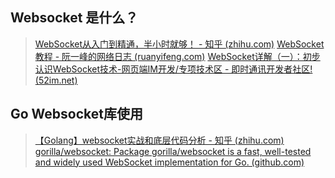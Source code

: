 ## Websocket 是什么？
> [WebSocket从入门到精通，半小时就够！ - 知乎 (zhihu.com)](https://zhuanlan.zhihu.com/p/265673127)
> [WebSocket 教程 - 阮一峰的网络日志 (ruanyifeng.com)](https://www.ruanyifeng.com/blog/2017/05/websocket.html)
> [WebSocket详解（一）：初步认识WebSocket技术-网页端IM开发/专项技术区 - 即时通讯开发者社区! (52im.net)](http://www.52im.net/thread-331-1-1.html)


## Go Websocket库使用
> [【Golang】websocket实战和底层代码分析 - 知乎 (zhihu.com)](https://zhuanlan.zhihu.com/p/669547021)
> [gorilla/websocket: Package gorilla/websocket is a fast, well-tested and widely used WebSocket implementation for Go. (github.com)](https://github.com/gorilla/websocket?tab=readme-ov-file)

